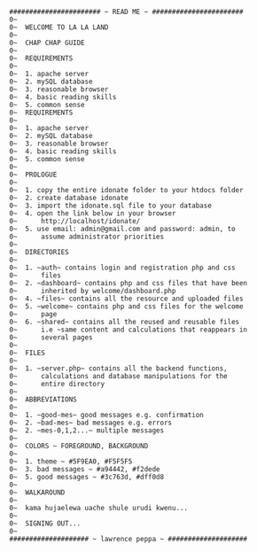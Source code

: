 	####################### ~ READ ME ~ #######################
	0~
	0~	WELCOME TO LA LA LAND
	0~
	0~	CHAP CHAP GUIDE
	0~
	0~	REQUIREMENTS
	0~
	0~	1. apache server
	0~	2. mySQL database
	0~	3. reasonable browser
	0~	4. basic reading skills
	0~	5. common sense
	0~	REQUIREMENTS
	0~
	0~	1. apache server
	0~	2. mySQL database
	0~	3. reasonable browser
	0~	4. basic reading skills
	0~	5. common sense
	0~
	0~	PROLOGUE
	0~
	0~	1. copy the entire idonate folder to your htdocs folder	
	0~	2. create database idonate	
	0~	3. import the idonate.sql file to your database	
	0~	4. open the link below in your browser
	0~		http://localhost/idonate/
	0~	5. use email: admin@gmail.com and password: admin, to 
	0~		assume administrator priorities
	0~
	0~	DIRECTORIES	
	0~
	0~	1. ~auth~ contains login and registration php and css
	0~		files
	0~	2. ~dashboard~ contains php and css files that have been
	0~		inherited by welcome/dashboard.php
	0~	4. ~files~ contains all the resource and uploaded files
	0~	5. ~welcome~ contains php and css files for the welcome
	0~		page
	0~	6. ~shared~ contains all the reused and reusable files
	0~ 		i.e ~same content and calculations that reappears in
	0~ 		several pages
	0~
	0~	FILES
	0~
	0~	1. ~server.php~ contains all the backend functions,
	0~		calculations and database manipulations for the
	0~		entire directory
	0~
	0~	ABBREVIATIONS
	0~
	0~	1. ~good-mes~ good messages e.g. confirmation
	0~	2. ~bad-mes~ bad messages e.g. errors
	0~	2. ~mes-0,1,2...~ multiple messages
	0~
	0~	COLORS ~ FOREGROUND, BACKGROUND
	0~
	0~	1. theme ~ #5F9EA0, #F5F5F5
	0~	3. bad messages ~ #a94442, #f2dede
	0~	5. good messages ~ #3c763d, #dff0d8
	0~
	0~	WALKAROUND
	0~
	0~	kama hujaelewa uache shule urudi kwenu...
	0~
	0~	SIGNING OUT...
	0~
	#################### ~ lawrence peppa ~ ####################
